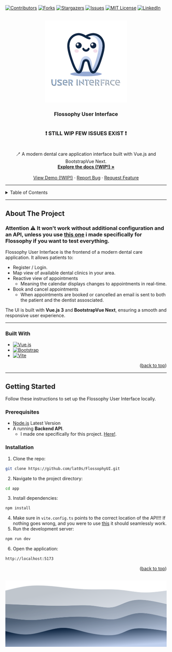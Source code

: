 <!-- Improved compatibility of back to top link: See: https://github.com/othneildrew/Best-README-Template/pull/73 -->

<a id="readme-top"></a>

<!--
*** Thanks for checking out the Best-README-Template. If you have a suggestion
*** that would make this better, please fork the repo and create a pull request
*** or simply open an issue with the tag "enhancement".
*** Don't forget to give the project a star!
*** Thanks again! Now go create something AMAZING! :D
-->

<!-- PROJECT SHIELDS -->
<!--
*** I'm using markdown "reference style" links for readability.
*** Reference links are enclosed in brackets [ ] instead of parentheses ( ).
*** See the bottom of this document for the declaration of the reference variables
*** for contributors-url, forks-url, etc. This is an optional, concise syntax you may use.
*** https://www.markdownguide.org/basic-syntax/#reference-style-links
-->

[![Contributors][contributors-shield]][contributors-url]
[![Forks][forks-shield]][forks-url]
[![Stargazers][stars-shield]][stars-url]
[![Issues][issues-shield]][issues-url]
[![MIT License][license-shield]][license-url]
[![LinkedIn][linkedin-shield]][linkedin-url]

<a id="readme-top"></a>

<!-- PROJECT LOGO -->
<br />
<div align="center">
  <a href="https://github.com/lat0s/FlossophyUI">
    <img src="assets/flossophy.png" alt="Logo" width="256" height="256">
  </a>

<h3 align="center">Flossophy User Interface</h3>

#

<h3>❗ STILL WIP FEW ISSUES EXIST ❗</h3>

#

  <p align="center">
    🪥 A modern dental care application interface built with Vue.js and BootstrapVue Next.
    <br />
    <a href="https://github.com/lat0s/FlossophyUI"><strong>Explore the docs (!WIP!) »</strong></a>
    <br />
    <br />
    <a href="https://github.com/lat0s/FlossophyUI">View Demo (!WIP!)</a>
    ·
    <a href="https://github.com/lat0s/FlossophyUI/issues/new?labels=bug&template=bug-report---.md">Report Bug</a>
    ·
    <a href="https://github.com/lat0s/FlossophyUI/issues/new?labels=enhancement&template=feature-request---.md">Request Feature</a>
  </p>
</div>

---

<!-- TABLE OF CONTENTS -->
<details>
  <summary>Table of Contents</summary>
  <ol>
    <li>
      <a href="#about-the-project">About The Project</a>
      <ul>
        <li><a href="#built-with">Built With</a></li>
      </ul>
    </li>
    <li>
      <a href="#getting-started">Getting Started</a>
      <ul>
        <li><a href="#prerequisites">Prerequisites</a></li>
        <li><a href="#installation">Installation</a></li>
      </ul>
    </li>
    <li><a href="#usage">Usage</a></li>
    <li><a href="#roadmap">Roadmap</a></li>
    <li><a href="#contributing">Contributing</a></li>
    <li><a href="#license">License</a></li>
    <li><a href="#contact">Contact</a></li>
    <li><a href="#acknowledgments">Acknowledgments</a></li>
  </ol>
</details>

---

<!-- ABOUT THE PROJECT -->

## About The Project

### Attention ⚠️ It won't work without additional configuration and an API, unless you use [this one](https://github.com/lat0s/FlossophyREST) i made specifically for Flossophy if you want to test everything.
Flossophy User Interface is the frontend of a modern dental care application. It allows patients to:

- Register / Login.
- Map view of available dental clinics in your area.
- Reactive view of appointments
  - Meaning the calendar displays changes to appointments in real-time. 
- Book and cancel appointments
  - When appointments are booked or cancelled an email is sent to both the patient and the dentist assosciated.


The UI is built with **Vue.js 3** and **BootstrapVue Next**, ensuring a smooth and responsive user experience.


---

### Built With

- [![Vue.js][Vue.js]][Vue-url]
- [![Bootstrap][Bootstrap]][Bootstrap-url]
- [![Vite][Vite]][Vite-url]

<p align="right">(<a href="#readme-top">back to top</a>)</p>

---

<!-- GETTING STARTED -->

## Getting Started

Follow these instructions to set up the Flossophy User Interface locally.

### Prerequisites

- [Node.js](https://nodejs.org/en) Latest Version
- A running **Backend API**.
  - I made one specifically for this project. [Here!](https://github.com/lat0s/FlossophyREST).

### Installation

1. Clone the repo:
```sh
git clone https://github.com/lat0s/FlossophyUI.git
```
2. Navigate to the project directory:
```sh
cd app
```

3. Install dependencies:
```sh
npm install
```
4. Make sure in `vite.config.ts` points to the correct location of the API!!! If nothing goes wrong, and you were to use [this](https://github.com/lat0s/FlossophyREST) it should seamlessly work.
5. Run the development server:
```sh
npm run dev
```

6. Open the application:
```sh
http://localhost:5173
```
 
<p align="right">(<a href="#readme-top">back to top</a>)</p>

## <!-- Footer -->

<p align="center">
<img src="./assets/footer.svg">
</p>

<!-- MARKDOWN LINKS & IMAGES -->
<!-- https://www.markdownguide.org/basic-syntax/#reference-style-links -->

[Nodemailer-url]: https://www.nodemailer.com/
[Mongo]: https://img.shields.io/badge/MongoDB-47A248?logo=mongodb&logoColor=fff&style=flat-square
[Mongo-url]: https://www.mongodb.com/
[Node]: https://img.shields.io/badge/Node.js-5FA04E?logo=nodedotjs&logoColor=fff&style=flat-square
[Node-url]: https://nodejs.org/en
[Koa-url]: https://koajs.com/
[Koa]: https://img.shields.io/badge/Koa-33333D?logo=koa&logoColor=fff&style=flat-square
[contributors-shield]: https://img.shields.io/github/contributors/lat0s/FlossophyUI.svg?style=for-the-badge
[contributors-url]: https://github.com/lat0s/FlossophyUI/graphs/contributors
[forks-shield]: https://img.shields.io/github/forks/lat0s/FlossophyUI.svg?style=for-the-badge
[forks-url]: https://github.com/lat0s/FlossophyUI/network/members
[stars-shield]: https://img.shields.io/github/stars/lat0s/FlossophyUI.svg?style=for-the-badge
[stars-url]: https://github.com/lat0s/FlossophyUI/stargazers
[issues-shield]: https://img.shields.io/github/issues/lat0s/FlossophyUI.svg?style=for-the-badge
[issues-url]: https://github.com/lat0s/FlossophyUI/issues
[license-shield]: https://img.shields.io/github/license/lat0s/FlossophyUI.svg?style=for-the-badge
[license-url]: https://github.com/lat0s/FlossophyUI/blob/main/LICENSE.txt
[linkedin-shield]: https://img.shields.io/badge/-LinkedIn-black.svg?style=for-the-badge&logo=linkedin&colorB=555
[linkedin-url]: https://linkedin.com/in/latosgeorge
[product-screenshot]: images/screenshot.png

[Vue.js]: https://img.shields.io/badge/Vue.js-35495E?style=for-the-badge&logo=vuedotjs&logoColor=4FC08D
[Bootstrap]: https://img.shields.io/badge/Bootstrap-35495E?style=for-the-badge&logo=bootstrap&logoColor=A020F0
[Vite]: https://img.shields.io/badge/Vite-35495E?style=for-the-badge&logo=vite&logoColor=FFFF00
[Bootstrap-url]: https://bootstrap-vue-next.github.io/bootstrap-vue-next/
[Vue-url]: https://vuejs.org/
[Vite-url]: https://vite.dev/
